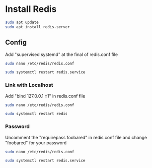 # Install Redis

```bash
sudo apt update
sudo apt install redis-server
```

## Config

Add "supervised systemd" at the final of redis.conf file

```bash
sudo nano /etc/redis/redis.conf
```

```bash
sudo systemctl restart redis.service
```

### Link with Localhost

Add "bind 127.0.0.1 ::1" in redis.conf file

```bash
sudo nano /etc/redis/redis.conf
```

```bash
sudo systemctl restart redis
```

### Password

Uncomment the "requirepass foobared" in redis.conf file and change "foobared" for your password

```bash
sudo nano /etc/redis/redis.conf
```

```bash
sudo systemctl restart redis.service
```
